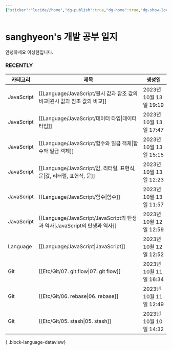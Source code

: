 ```yaml
---
{"sticker":"lucide//home","dg-publish":true,"dg-home":true,"dg-show-local-graph":null,"dg-hide":true,"permalink":"/home/","hide":true,"tags":["gardenEntry"],"dgPassFrontmatter":true,"noteIcon":""}
---
```


# sanghyeon's 개발 공부 일지

안녕하세요 이상현입니다.

### RECENTLY
| 카테고리       | 제목                                                                | 생성일                 |
| ---------- | ----------------------------------------------------------------- | ------------------- |
| JavaScript | [[Language/JavaScript/원시 값과 참조 값의 비교\|원시 값과 참조 값의 비교]]         | 2023년 10월 13일 19:19 |
| JavaScript | [[Language/JavaScript/데이터 타입\|데이터 타입]]                         | 2023년 10월 13일 17:47 |
| JavaScript | [[Language/JavaScript/함수와  일급 객체\|함수와  일급 객체]]                 | 2023년 10월 13일 15:15 |
| JavaScript | [[Language/JavaScript/값, 리터럴, 표현식, 문\|값, 리터럴, 표현식, 문]]         | 2023년 10월 13일 12:23 |
| JavaScript | [[Language/JavaScript/함수\|함수]]                                 | 2023년 10월 13일 11:57 |
| JavaScript | [[Language/JavaScript/JavaScript의 탄생과 역사\|JavaScript의 탄생과 역사]] | 2023년 10월 12일 12:59 |
| Language   | [[Language/JavaScript\|JavaScript]]                            | 2023년 10월 12일 12:52 |
| Git        | [[Etc/Git/07. git flow\|07. git flow]]                         | 2023년 10월 11일 16:34 |
| Git        | [[Etc/Git/06. rebase\|06. rebase]]                             | 2023년 10월 11일 12:49 |
| Git        | [[Etc/Git/05. stash\|05. stash]]                               | 2023년 10월 10일 14:32 |

{ .block-language-dataview}



<script src="https://giscus.app/client.js"
        data-repo="4anghyeon/sanghyeon-digital-garden"
        data-repo-id="R_kgDOKVgtKQ"
        data-category="General"
        data-category-id="DIC_kwDOKVgtKc4CZ2I7"
        data-mapping="title"
        data-strict="0"
        data-reactions-enabled="1"
        data-emit-metadata="0"
        data-input-position="top"
        data-theme="light_tritanopia"
        data-lang="ko"
        crossorigin="anonymous"
        async>
</script>

